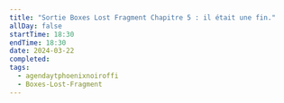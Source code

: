 ```yaml
---
title: "Sortie Boxes Lost Fragment Chapitre 5 : il était une fin."
allDay: false
startTime: 18:30
endTime: 18:30
date: 2024-03-22
completed: 
tags:
  - agendaytphoenixnoiroffi
  - Boxes-Lost-Fragment
---
```


